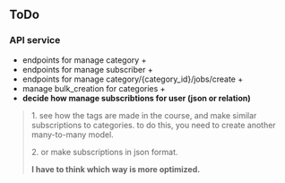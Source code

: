 ## ToDo

### API service

- endpoints for manage category +
- endpoints for manage subscriber +
- endpoints for manage category/{category_id}/jobs/create +
- manage bulk_creation for categories +
- **decide how manage subscribtions for user (json or relation)**

> 1\. see how the tags are made in the course, and make similar subscriptions to categories. to do this, you need to create another many-to-many model.
>
> 2\. or make subscriptions in json format.
>
> **I have to think which way is more optimized.**
